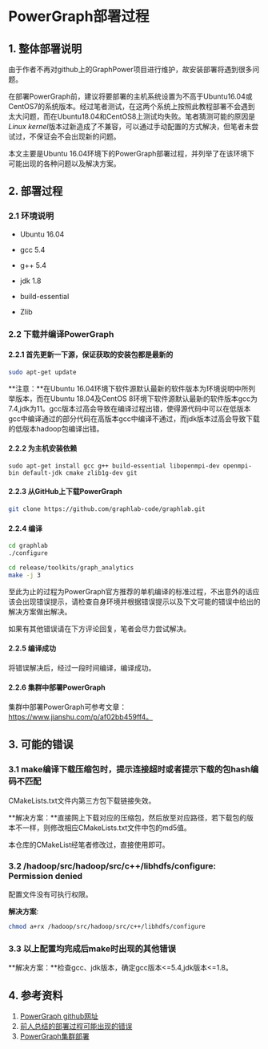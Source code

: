 # PowerGraph部署过程

## 1. 整体部署说明

  由于作者不再对github上的GraphPower项目进行维护，故安装部署将遇到很多问题。

  在部署PowerGraph前，建议将要部署的主机系统设置为不高于Ubuntu16.04或CentOS7的系统版本。经过笔者测试，在这两个系统上按照此教程部署不会遇到太大问题，而在Ubuntu18.04和CentOS8上测试均失败。笔者猜测可能的原因是*Linux kernel*版本过新造成了不兼容，可以通过手动配置的方式解决，但笔者未尝试过，不保证会不会出现新的问题。

  本文主要是Ubuntu 16.04环境下的PowerGraph部署过程，并列举了在该环境下可能出现的各种问题以及解决方案。

## 2. 部署过程

### 2.1 环境说明

- Ubuntu 16.04


- gcc 5.4

- g++ 5.4
- jdk 1.8
- build-essential

- Zlib


### 2.2 下载并编译PowerGraph

#### 2.2.1 首先更新一下源，保证获取的安装包都是最新的

```bash
sudo apt-get update
```

**注意：**在Ubuntu 16.04环境下软件源默认最新的软件版本为环境说明中所列举版本，而在Ubuntu 18.04及CentOS 8环境下软件源默认最新的软件版本gcc为7.4,jdk为11。gcc版本过高会导致在编译过程出错，使得源代码中可以在低版本gcc中编译通过的部分代码在高版本gcc中编译不通过，而jdk版本过高会导致下载的低版本hadoop包编译出错。

#### 2.2.2 为主机安装依赖

```
sudo apt-get install gcc g++ build-essential libopenmpi-dev openmpi-bin default-jdk cmake zlib1g-dev git
```


#### 2.2.3 从GitHub上下载PowerGraph

```bash
git clone https://github.com/graphlab-code/graphlab.git
```

#### 2.2.4 编译

```bash
cd graphlab
./configure
```

```bash
cd release/toolkits/graph_analytics
make -j 3
```

  至此为止的过程为PowerGraph官方推荐的单机编译的标准过程，不出意外的话应该会出现错误提示，请检查自身环境并根据错误提示以及下文可能的错误中给出的解决方案做出解决。

  如果有其他错误请在下方评论回复，笔者会尽力尝试解决。

#### 2.2.5 编译成功

  将错误解决后，经过一段时间编译，编译成功。

#### 2.2.6 集群中部署PowerGraph

  集群中部署PowerGraph可参考文章：https://www.jianshu.com/p/af02bb459ff4。

## 3. 可能的错误

### 3.1 make编译下载压缩包时，提示连接超时或者提示下载的包hash编码不匹配

  CMakeLists.txt文件内第三方包下载链接失效。

  **解决方案：**直接网上下载对应的压缩包，然后放至对应路径，若下载包的版本不一样，则修改相应CMakeLists.txt文件中包的md5值。

  本仓库的CMakeList经笔者修改过，直接使用即可。

### 3.2 /hadoop/src/hadoop/src/c++/libhdfs/configure: Permission denied

  配置文件没有可执行权限。

  **解决方案**:

```bash
chmod a+rx /hadoop/src/hadoop/src/c++/libhdfs/configure
```

### 3.3 以上配置均完成后make时出现的其他错误

  **解决方案：**检查gcc、jdk版本，确定gcc版本<=5.4,jdk版本<=1.8。

## 4. 参考资料

1. [PowerGraph github网址](https://github.com/jegonzal/PowerGraph)
2. [前人总结的部署过程可能出现的错误](https://blog.csdn.net/nice_wen/article/details/80561441)
3. [PowerGraph集群部署](https://www.jianshu.com/p/af02bb459ff4)